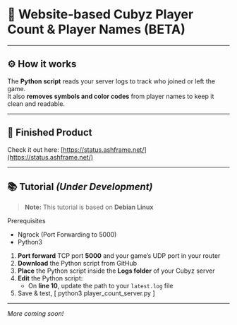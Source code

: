 # 🚀 Website-based **Cubyz Player Count & Player Names** (BETA)

---

## ⚙️ How it works  
The **Python script** reads your server logs to track who joined or left the game.  
It also **removes symbols and color codes** from player names to keep it clean and readable.

---

## 🎉 Finished Product  
Check it out here: [https://status.ashframe.net/](https://status.ashframe.net/)

---

## 📚 Tutorial *(Under Development)*

> **Note:** This tutorial is based on **Debian Linux**

Prerequisites
- Ngrock (Port Forwarding to 5000)
- Python3

1. **Port forward** TCP port **5000** and your game’s UDP port in your router  
2. **Download** the Python script from GitHub  
3. **Place** the Python script inside the **Logs folder** of your Cubyz server  
4. **Edit** the Python script:  
   - On **line 10**, update the path to your `latest.log` file  
5. Save & test, [ python3 player_count_server.py ]
---

*More coming soon!*
